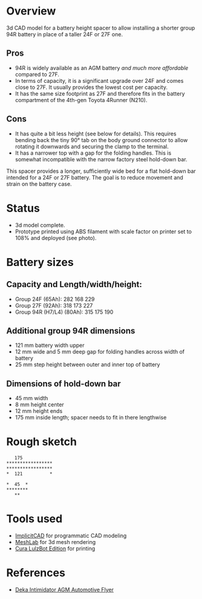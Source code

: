 # Overview

3d CAD model for a battery height spacer to allow installing a shorter group 94R battery in place of a taller 24F or 27F one.

## Pros

- 94R is widely available as an AGM battery *and much more affordable* compared to 27F.
- In terms of capacity, it is a significant upgrade over 24F and comes close to 27F. 
  It usually provides the lowest cost per capacity.
- It has the same size footprint as 27F and therefore fits in the battery compartment of the 4th-gen Toyota 4Runner (N210).

## Cons

- It has quite a bit less height (see below for details).
  This requires bending back the tiny 90° tab on the body ground connector to allow rotating it downwards and securing the clamp to the terminal.
- It has a narrower top with a gap for the folding handles.
  This is somewhat incompatible with the narrow factory steel hold-down bar.

This spacer provides a longer, sufficiently wide bed for a flat hold-down bar intended for a 24F or 27F battery.
The goal is to reduce movement and strain on the battery case.

# Status

- 3d model complete.
- Prototype printed using ABS filament with scale factor on printer set to 108% and deployed (see photo). 

# Battery sizes

## Capacity and Length/width/height:

- Group 24F (65Ah):          282     168     229
- Group 27F (92Ah):          318     173     227
- Group 94R (H7/L4) (80Ah):  315     175     190

## Additional group 94R dimensions

- 121 mm battery width upper
- 12 mm wide and 5 mm deep gap for folding handles across width of battery 
- 25 mm step height between outer and inner top of battery 

## Dimensions of hold-down bar

- 45 mm width
- 8 mm height center
- 12 mm height ends
- 175 mm inside length; spacer needs to fit in there lengthwise


# Rough sketch

```
   175
*****************
*****************
*  121          *

*  45  *
********
   **
```

# Tools used

- [ImplicitCAD](http://www.implicitcad.org/) for programmatic CAD modeling
- [MeshLab](http://www.meshlab.net/) for 3d mesh rendering
- [Cura LulzBot Edition](https://www.lulzbot.com/cura) for printing

# References

- [Deka Intimidator AGM Automotive Flyer](https://www.eastpennmanufacturing.com/wp-content/uploads/Intimidator-Automotive-Flyer-1737.pdf)
